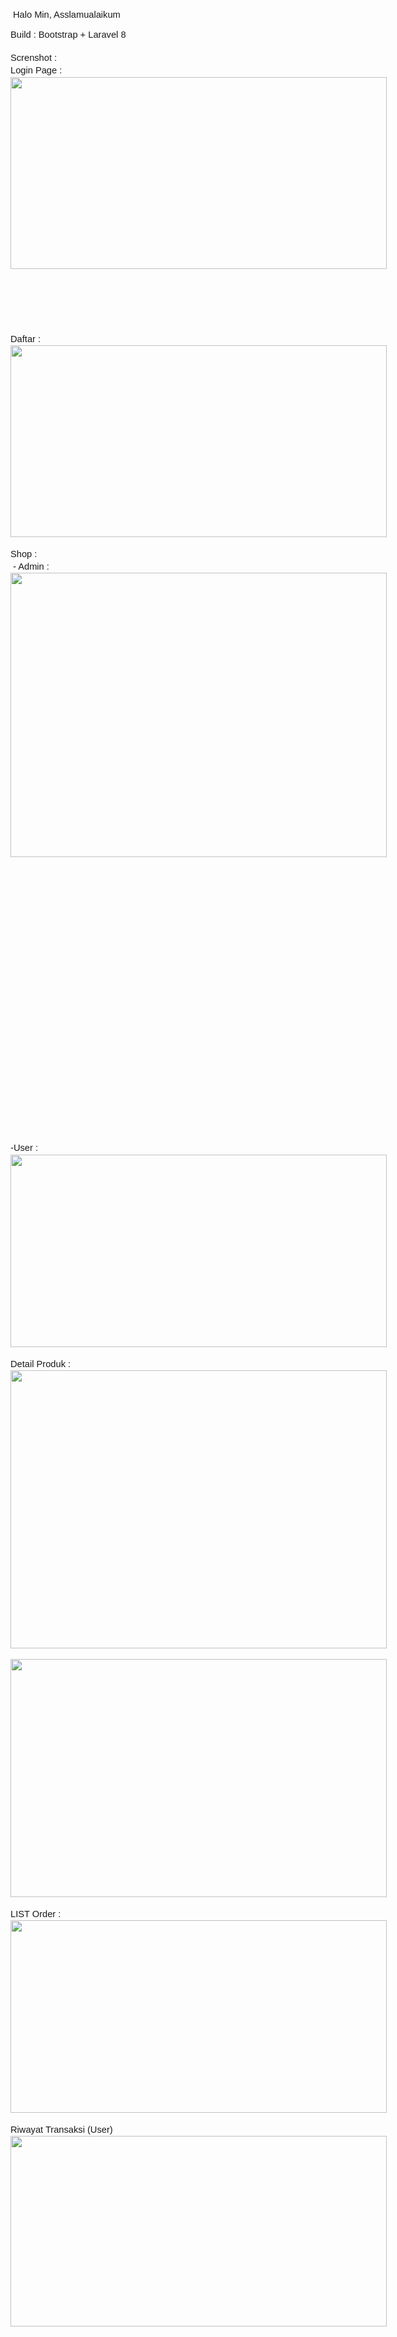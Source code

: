 <p>&nbsp;<span style="font-family: Arial; font-size: 11pt; white-space: pre-wrap;">Halo Min, Asslamualaikum</span></p><span id="docs-internal-guid-67ffa95a-7fff-6969-49b7-1d2d7e6cde16"><p dir="ltr" style="line-height: 1.38; margin-bottom: 0pt; margin-top: 0pt;"><span style="font-family: Arial; font-size: 11pt; font-variant-east-asian: normal; font-variant-numeric: normal; vertical-align: baseline; white-space: pre-wrap;">Build : Bootstrap + Laravel 8</span></p><br /><p dir="ltr" style="line-height: 1.38; margin-bottom: 0pt; margin-top: 0pt;"><span style="font-family: Arial; font-size: 11pt; font-variant-east-asian: normal; font-variant-numeric: normal; vertical-align: baseline; white-space: pre-wrap;">Screnshot :</span></p><p dir="ltr" style="line-height: 1.38; margin-bottom: 0pt; margin-top: 0pt;"><span style="font-family: Arial; font-size: 11pt; font-variant-east-asian: normal; font-variant-numeric: normal; vertical-align: baseline; white-space: pre-wrap;">Login Page :</span><span style="font-family: Arial; font-size: 11pt; font-variant-east-asian: normal; font-variant-numeric: normal; vertical-align: baseline; white-space: pre-wrap;"><span style="border: none; display: inline-block; height: 307px; overflow: hidden; width: 602px;"><img height="307" src="https://lh5.googleusercontent.com/IcHqQsNUDpaWz5_5qsNiO31QyeurLUt86LxbWf6wdV20CilXPQCCAINPo1sqY1jx24JwM8JHKbtqiCWKrzYotPIKtqVgzvIMJELBUWLNI_19PM9PBFfxiB-V4cT5a59SkpSdBiN0" style="margin-left: 0px; margin-top: 0px;" width="602" /></span></span></p><br /><br /><br /><br /><br /><br /><p dir="ltr" style="line-height: 1.38; margin-bottom: 0pt; margin-top: 0pt;"><span style="font-family: Arial; font-size: 11pt; font-variant-east-asian: normal; font-variant-numeric: normal; vertical-align: baseline; white-space: pre-wrap;">Daftar :</span></p><p dir="ltr" style="line-height: 1.38; margin-bottom: 0pt; margin-top: 0pt;"><span style="font-family: Arial; font-size: 11pt; font-variant-east-asian: normal; font-variant-numeric: normal; vertical-align: baseline; white-space: pre-wrap;"><span style="border: none; display: inline-block; height: 307px; overflow: hidden; width: 602px;"><img height="307" src="https://lh6.googleusercontent.com/6ypknMT1yCfdMwL6NixefPhGXLP36BOx13-ZsfMUxbUy9-nwmIUmDgrAmdWrH8hlvGKokRF-KltsMVBBl7vNpX4FLc_p-b8DVOi8qLzom-aN4I8ATHYEMwBmDm_l10F16UcZCoaX" style="margin-left: 0px; margin-top: 0px;" width="602" /></span></span></p><br /><p dir="ltr" style="line-height: 1.38; margin-bottom: 0pt; margin-top: 0pt;"><span style="font-family: Arial; font-size: 11pt; font-variant-east-asian: normal; font-variant-numeric: normal; vertical-align: baseline; white-space: pre-wrap;">Shop :</span><span style="font-family: Arial; font-size: 11pt; font-variant-east-asian: normal; font-variant-numeric: normal; vertical-align: baseline; white-space: pre-wrap;"><br /></span><span style="font-family: Arial; font-size: 11pt; font-variant-east-asian: normal; font-variant-numeric: normal; vertical-align: baseline; white-space: pre-wrap;"> - Admin :</span></p><p dir="ltr" style="line-height: 1.38; margin-bottom: 0pt; margin-top: 0pt;"><span style="font-family: Arial; font-size: 11pt; font-variant-east-asian: normal; font-variant-numeric: normal; vertical-align: baseline; white-space: pre-wrap;"><span style="border: none; display: inline-block; height: 455px; overflow: hidden; width: 602px;"><img height="455" src="https://lh4.googleusercontent.com/pdvx_31Q0RooCcI7mD32vl48rO02bthak2gonlzFQK1y9V8vfkGeAlG9Ro2A9-e5rZeZOgF6UEXus6_FSg009IL615329sYsTNu5loQ48e4_SmESDOqJ_GXvGa7TO5np4mcJgi75" style="margin-left: 0px; margin-top: 0px;" width="602" /></span></span></p><p dir="ltr" style="line-height: 1.38; margin-bottom: 0pt; margin-top: 0pt;"><span style="font-family: Arial; font-size: 11pt; font-variant-east-asian: normal; font-variant-numeric: normal; vertical-align: baseline; white-space: pre-wrap;"><span style="border: none; display: inline-block; height: 455px; overflow: hidden; width: 602px;"><br /></span></span></p><p dir="ltr" style="line-height: 1.38; margin-bottom: 0pt; margin-top: 0pt;"><span style="font-family: Arial; font-size: 11pt; font-variant-east-asian: normal; font-variant-numeric: normal; vertical-align: baseline; white-space: pre-wrap;">-User :</span></p><p dir="ltr" style="line-height: 1.38; margin-bottom: 0pt; margin-top: 0pt;"><span style="font-family: Arial; font-size: 11pt; font-variant-east-asian: normal; font-variant-numeric: normal; vertical-align: baseline; white-space: pre-wrap;"><span style="border: none; display: inline-block; height: 308px; overflow: hidden; width: 602px;"><img height="308" src="https://lh4.googleusercontent.com/xYmtGHUbJEEQUCrnI8YaSCo8t1S5nHERI3RS8TDVyKIOVHnUdqdClV6IAg-uiDJEv3ZEgL6oAq5WxEc1CxDPDO0qX5UcBie02iWdu-0N8H8Ew7vNs6mfM0_cROw3Q-Nq7dqS3roq" style="margin-left: 0px; margin-top: 0px;" width="602" /></span></span></p><br /><p dir="ltr" style="line-height: 1.38; margin-bottom: 0pt; margin-top: 0pt;"><span style="font-family: Arial; font-size: 11pt; font-variant-east-asian: normal; font-variant-numeric: normal; vertical-align: baseline; white-space: pre-wrap;">Detail Produk :</span></p><p dir="ltr" style="line-height: 1.38; margin-bottom: 0pt; margin-top: 0pt;"><span style="font-family: Arial; font-size: 11pt; font-variant-east-asian: normal; font-variant-numeric: normal; vertical-align: baseline; white-space: pre-wrap;"><span style="border: none; display: inline-block; height: 445px; overflow: hidden; width: 602px;"><img height="445" src="https://lh4.googleusercontent.com/4q_bgNjAqbkGgfgbaumbS0gqz0p6ZCHaVqSrQCLCLIOXWrI6_w7oOKouY7m_jri6Nzi8eo3bK0NMsZ9vz3mevtY5xGExfRoOkWuiG3PattVA1Yotruxsy3Buya-jxbAohTHveuBq" style="margin-left: 0px; margin-top: 0px;" width="602" /></span></span></p><br /><p dir="ltr" style="line-height: 1.38; margin-bottom: 0pt; margin-top: 0pt;"><span style="font-family: Arial; font-size: 11pt; font-variant-east-asian: normal; font-variant-numeric: normal; vertical-align: baseline; white-space: pre-wrap;"><span style="border: none; display: inline-block; height: 381px; overflow: hidden; width: 602px;"><img height="381" src="https://lh4.googleusercontent.com/-g05ipYyO1hlrZzyBtd85C9tF3yiMSamWmeJNq7al3Ov8kNZkJ-nA9Tyd_MmK-HY5whiOwsxxhaLppirgTL3W198DrV_JPZNmMaxpe-j5EHDh5JCVRrYmS7ixsCWHW7KsVbjH8uU" style="margin-left: 0px; margin-top: 0px;" width="602" /></span></span></p><br /><p dir="ltr" style="line-height: 1.38; margin-bottom: 0pt; margin-top: 0pt;"><span style="font-family: Arial; font-size: 11pt; font-variant-east-asian: normal; font-variant-numeric: normal; vertical-align: baseline; white-space: pre-wrap;">LIST Order :</span></p><p dir="ltr" style="line-height: 1.38; margin-bottom: 0pt; margin-top: 0pt;"><span style="font-family: Arial; font-size: 11pt; font-variant-east-asian: normal; font-variant-numeric: normal; vertical-align: baseline; white-space: pre-wrap;"><span style="border: none; display: inline-block; height: 308px; overflow: hidden; width: 602px;"><img height="308" src="https://lh4.googleusercontent.com/yVWDafzzRqzjGGoXNJbk1af7ubtTRpYc1HR0-KKpGIaYjgPOgLXuUMTybDTWpAauXQ2XMK0YhgzwBMojiEzuW5GlVca4hmy6oCEFNLDV2GaKuI_32nPU5Bnsw80DU1xiv0aoOpWX" style="margin-left: 0px; margin-top: 0px;" width="602" /></span></span></p><br /><p dir="ltr" style="line-height: 1.38; margin-bottom: 0pt; margin-top: 0pt;"><span style="font-family: Arial; font-size: 11pt; font-variant-east-asian: normal; font-variant-numeric: normal; vertical-align: baseline; white-space: pre-wrap;">Riwayat Transaksi (User)</span></p><p dir="ltr" style="line-height: 1.38; margin-bottom: 0pt; margin-top: 0pt;"><span style="font-family: Arial; font-size: 11pt; font-variant-east-asian: normal; font-variant-numeric: normal; vertical-align: baseline; white-space: pre-wrap;"><span style="border: none; display: inline-block; height: 305px; overflow: hidden; width: 602px;"><img height="305" src="https://lh3.googleusercontent.com/S3MX4ROAXm8jpd491uWfW-IBANU0fW2TK_DEIIMbRXy_qrpLPqe5-xXEa7EziySNokXHLHXs9-ybdqstKHmOgf5YhGbXVvGnJ1HvUELxn9VASx0cV3u9eaSd-cVssZ0dO1Y0pom8" style="margin-left: 0px; margin-top: 0px;" width="602" /></span></span></p></span>
